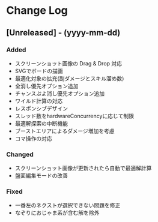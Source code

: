 # Change Log

## [Unreleased] - (yyyy-mm-dd)

### Added

- スクリーンショット画像の Drag & Drop 対応
- SVGでボードの描画
- 最適化対象の拡充(副ダメージとスキル溜め数)
- 全消し優先オプション追加
- チャンスぷよ消し優先オプション追加
- ワイルド計算の対応
- レスポンシブデザイン
- スレッド数をhardwareConcurrencyに応じて制限
- 最適解探索の中断機能
- ブーストエリアによるダメージ増加を考慮
- コマ操作の対応

### Changed

- スクリーンショット画像が更新されたら自動で最適解計算
- 盤面編集モードの改善

### Fixed

- 一番左のネクストが選択できない問題を修正
- なぞりにおじゃま系が含む解を除外
